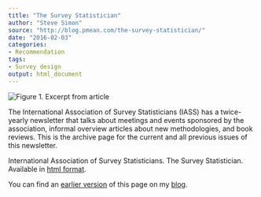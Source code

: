 ```yaml
---
title: "The Survey Statistician"
author: "Steve Simon"
source: "http://blog.pmean.com/the-survey-statistician/"
date: "2016-02-03"
categories:
- Recommendation
tags:
- Survey design
output: html_document
---
```


![Figure 1. Excerpt from article](http://www.pmean.com/new-images/16/the-survey-statistician01.png)

<div class="notes">

The International Association of Survey Statisticians (IASS) has a twice-yearly newsletter that talks about meetings and events sponsored by the association, informal overview articles about new methodologies, and book reviews. This is the archive page for the current and all previous issues of this newsletter.

International Association of Survey Statisticians. The Survey Statistician. Available in [html format][iass1].

You can find an [earlier version][sim1] of this page on my [blog][sim2].

[sim1]: http://blog.pmean.com/the-survey-statistician/
[sim2]: http://blog.pmean.com

[iass1]: http://isi-iass.org/home/services/the-survey-statistician/

</div>
